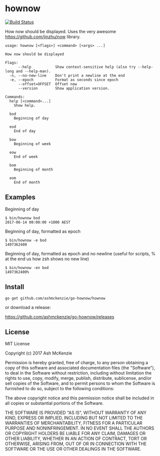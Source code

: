hownow
======

[![Build Status](https://travis-ci.org/ashmckenzie/go-hownow.svg?branch=master)](https://travis-ci.org/ashmckenzie/go-hownow)

How now should be displayed.  Uses the very awesome https://github.com/jinzhu/now library.

```
usage: hownow [<flags>] <command> [<args> ...]

How now should be displayed

Flags:
      --help           Show context-sensitive help (also try --help-long and --help-man).
  -n, --no-new-line    Don't print a newline at the end
  -e, --epoch          Format as seconds since epoch
      --offset=OFFSET  Offset now
      --version        Show application version.

Commands:
  help [<command>...]
    Show help.

  bod
    Beginning of day

  eod
    End of day

  bow
    Beginning of week

  eow
    End of week

  bom
    Beginning of month

  eom
    End of month
```

Examples
--------

Beginning of day

```
$ bin/hownow bod
2017-06-14 00:00:00 +1000 AEST
```

Beginning of day, formatted as epoch

```
$ bin/hownow -e bod
1497362400
```

Beginning of day, formatted as epoch and no newline (useful for scripts, % at the end us how zsh shows no new line)

```
$ bin/hownow -en bod
1497362400%
```

Install
-------

`go get github.com/ashmckenzie/go-hownow/hownow`

or download a release:

https://github.com/ashmckenzie/go-hownow/releases

License
-------

MIT License

Copyright (c) 2017 Ash McKenzie

Permission is hereby granted, free of charge, to any person obtaining a copy
of this software and associated documentation files (the "Software"), to deal
in the Software without restriction, including without limitation the rights
to use, copy, modify, merge, publish, distribute, sublicense, and/or sell
copies of the Software, and to permit persons to whom the Software is
furnished to do so, subject to the following conditions:

The above copyright notice and this permission notice shall be included in all
copies or substantial portions of the Software.

THE SOFTWARE IS PROVIDED "AS IS", WITHOUT WARRANTY OF ANY KIND, EXPRESS OR
IMPLIED, INCLUDING BUT NOT LIMITED TO THE WARRANTIES OF MERCHANTABILITY,
FITNESS FOR A PARTICULAR PURPOSE AND NONINFRINGEMENT. IN NO EVENT SHALL THE
AUTHORS OR COPYRIGHT HOLDERS BE LIABLE FOR ANY CLAIM, DAMAGES OR OTHER
LIABILITY, WHETHER IN AN ACTION OF CONTRACT, TORT OR OTHERWISE, ARISING FROM,
OUT OF OR IN CONNECTION WITH THE SOFTWARE OR THE USE OR OTHER DEALINGS IN THE
SOFTWARE.
